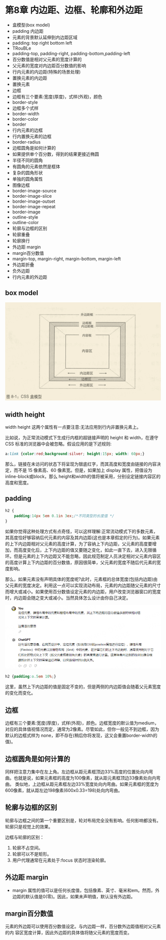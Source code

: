 # 第8章 内边距、边框、轮廓和外边距

- 盒模型(box model)
- padding 内边距
- 元素的背景默认延伸到内边距区域
- padding: top right bottom left
- TRouBLe
- padding-top, padding-right, padding-bottom,padding-left
- 百分数值是相对父元素的宽度计算的
- 父元素的宽度对内边距百分数值的影响
- 行内元素的内边距(特殊的场景处理)
- 置换元素的内边距
- 置换元素
- 边框
- 边框有三个要素:宽度(厚度)，式样(外观)，颜色
- border-style
- 边框多个式样
- border-width
- border-color
- border
- 行内元素的边框
- 行内置换元素的边框
- border-radius
- 边框圆角是如何计算的
- 如果提供单个百分数，得到的结果更接近椭圆
- 半径不同的圆角
- 有圆角的元素依然是框体
- 复杂的圆角形状
- 单独的圆角属性
- 图像边框
- border-image-source
- border-image-slice
- border-image-outset
- border-image-repeat
- border-image
- outline-style
- outline-color
- 轮廓与边框的区别
- 轮廓重叠
- 轮廓换行
- 外边距 margin
- margin百分数值
- margin-top, margin-right, margin-bottom, margin-left
- 外边距折叠
- 负外边距
- 行内元素的外边距

## box model

![box](images/box-mode.png)

## width height

width height 这两个属性有一点要注意:无法应用到行内非置换元素上。

比如说，为正常流动模式下生成行内框的超链接声明的 height 和 width，在遵守 CSS 标准的浏览器中会被忽略。假设应用的是下述规则:

```css
a:link {color:red;background:silver; height:15px; width: 60px;}
```

那么，链接在未访问的状态下将呈现为银底红字，而其高度和宽度由链接的内容决定，而不是 15 像素高、60 像素宽。但是，如果加上 display 属性，把值设为 inline-block或block，那么 height和width的值将被采用，分别设定链接内容区的高度和宽度。


## padding

```css
h2 {
    padding:14px 5em 0.1in 3ex;/*不同类型的长度值 */
}
```


如果你觉得这种处理方式有点奇怪，可以这样理解:正常流动模式下的多数元素，其高度恰好够容纳后代元素的内容及其内边距(这也是本章假定的行为)。如果元素的上下内边距相对父元素的高度计算，为了容纳上下内边距，父元素的高度要增加，而高度变化后，上下内边距的值又要随之变化，如此一直下去，进入无限循环。但是元素的上下内边距又不能忽略，因此规范制定人员决定相对父元素内容区的高度计算上下内边距的百分数值，原因很简单，父元素的宽度不随后代元素的宽度影响。

那么，如果元素没有声明具体的宽度呢?此时，元素框的总体宽度(包括内边距)由父元素的宽度决定。利用这一点可以实现流动布局，元素的内边距随父元素的尺寸而增大或减小。如果使用百分数值设定元素的内边距，用户改变浏览器窗口的宽度时，内边距会随之变大或减小。当然具体怎么设计由你自己决定。


![alt text](images/rate-cal.png)

```css
h2 {padding:o.5em 10%;}
```

这里，虽然上下内边距的值是固定不变的，但是两侧的内边距值会随着父元素宽度的变化而变化。

## 边框

边框有三个要素:宽度(厚度)，式样(外观)，颜色。边框宽度的默认值为medium，对应的具体值视情况而定，通常为2像素。尽管如此，但你一般见不到边框，因为默认的边框式样为 none，即不存在(稍后你将发现，这又会重置border-width的值)。

## 边框圆角是如何计算的

同样把注意力集中在左上角。左边框从距元素框顶边33%高度的位置处向内弯曲。也就是说，如果元素框的高度为100像素，就从距元素框顶边33像素处向内弯曲。
类似地，上边框从距元素框左边33%宽度处向内弯曲。如果元素框的宽度为600像素，就从距左边198像素(600x0.33=198)处向内弯曲。

## 轮廓与边框的区别

轮廓与边框之间的第一个重要区别是，轮对布局完全没有影响。任何影响都没有。轮廓只是视觉上的效果。

边框与轮廓的区别：

1. 轮廓不占空间。
2. 轮廓可以不是矩形。
3. 用户代理通常在元素处于:focus 状态时渲染轮廓。


## 外边距 margin

- margin 属性的值可以是任何长度值，包括像素、英寸、毫米和em。然而，外边距的默认值是0(零)。因此，如果未声明值，默认没有外边距。


## margin百分数值

元素的外边距可以使用百分数值设定。与内边距一样，百分数外边距值相对父元素的内
容区宽度计算，因此外边距的具体值将随父元素的宽度而变。
